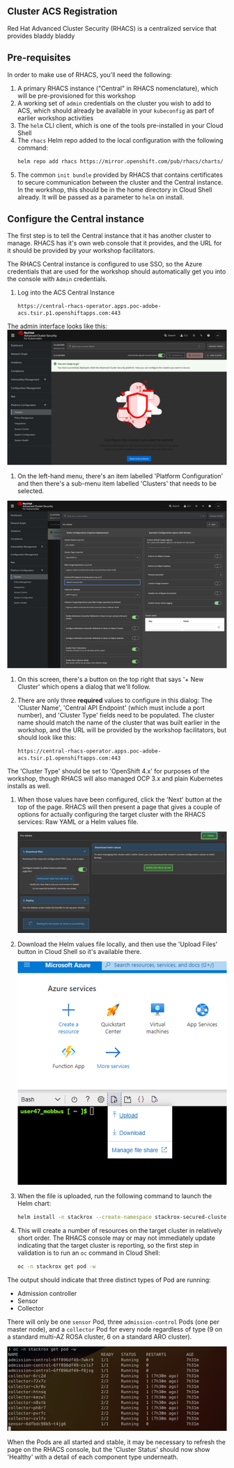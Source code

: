 ## Cluster ACS Registration

Red Hat Advanced Cluster Security (RHACS) is a centralized service that provides bladdy bladdy


## Pre-requisites

In order to make use of RHACS, you'll need the following:

1. A primary RHACS instance ("Central" in RHACS nomenclature), which will be pre-provisioned for this workshop
1. A working set of `admin` credentials on the cluster you wish to add to ACS, which should already be available in your `kubeconfig` as part of earlier workshop activities
1. The `helm` CLI client, which is one of the tools pre-installed in your Cloud Shell
1. The `rhacs` Helm repo added to the local configuration with the following command:
    ```bash
    helm repo add rhacs https://mirror.openshift.com/pub/rhacs/charts/
    ```
1. The common `init bundle` provided by RHACS that contains certificates to secure communication between the cluster and the Central instance. In the workshop, this should be in the home directory in Cloud Shell already. It will be passed as a parameter to `helm` on install.

## Configure the Central instance

The first step is to tell the Central instance that it has another cluster to manage. RHACS has it's own web console that it provides, and the URL for it should be provided by your workshop facilitators.

The RHACS Central instance is configured to use SSO, so the Azure credentials that are used for the workshop should automatically get you into the console with `Admin` credentials.

1. Log into the ACS Central Instance

    ```
    https://central-rhacs-operator.apps.poc-adobe-acs.tsir.p1.openshiftapps.com:443
    ```

The admin interface looks like this: ![ACS-Console](acs-cluster-home.png)

1. On the left-hand menu, there's an item labelled 'Platform Configuration' and then there's a sub-menu item labelled 'Clusters' that needs to be selected.

![ACS-Cluster-Add-Step-1](acs-cluster-step-1.png)

1. On this screen, there's a button on the top right that says '+ New Cluster' which opens a dialog that we'll follow.

1. There are only three **required** values to configure in this dialog: The 'Cluster Name', 'Central API Endpoint' (which must include a port number), and 'Cluster Type' fields need to be populated. The cluster name should match the name of the cluster that was built earlier in the workshop, and the URL will be provided by the workshop facilitators, but should look like this:

    ```
    https://central-rhacs-operator.apps.poc-adobe-acs.tsir.p1.openshiftapps.com:443
    ```

The 'Cluster Type' should be set to 'OpenShift 4.x' for purposes of the workshop, though RHACS will also managed OCP 3.x and plain Kubernetes installs as well.

1. When those values have been configured, click the 'Next' button at the top of the page. RHACS will then present a page that gives a couple of options for actually configuring the target cluster with the RHACS services: Raw YAML or a Helm values file.

    ![ACS-Cluster-Add-Step-2](acs-cluster-step-2.png)

1. Download the Helm values file locally, and then use the 'Upload Files' button in Cloud Shell so it's available there.

    ![ACS-File-Upload-Button](acs-upload.png)

1. When the file is uploaded, run the following command to launch the Helm chart:

    ```bash
    helm install -n stackrox --create-namespace stackrox-secured-cluster-services rhacs/secured-cluster-services -f <downloaded_helm_values_file> -f clouddrive/adobe-workshop-cluster-init-bundle.yaml
    ```

1. This will create a number of resources on the target cluster in relatively short order. The RHACS console may or may not immediately update indicating that the target cluster is reporting, so the first step in validation is to run an `oc` command in Cloud Shell:

    ```bash
    oc -n stackrox get pod -w
    ```

The output should indicate that three distinct types of Pod are running:

- Admission controller
- Sensor
- Collector

There will only be one `sensor` Pod, three `admission-control` Pods (one per master node), and a `collector` Pod for every node regardless of type (9 on a standard multi-AZ ROSA cluster, 6 on a standard ARO cluster).

![ACS-oc-output](acs-oc-output.png)

When the Pods are all started and stable, it may be necessary to refresh the page on the RHACS console, but the 'Cluster Status' should now show 'Healthy' with a detail of each component type underneath.




